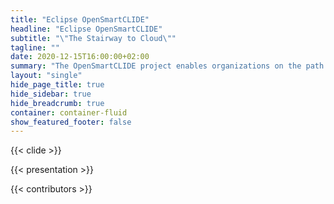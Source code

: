 ```yaml
---
title: "Eclipse OpenSmartCLIDE"
headline: "Eclipse OpenSmartCLIDE"
subtitle: "\"The Stairway to Cloud\""
tagline: ""
date: 2020-12-15T16:00:00+02:00
summary: "The OpenSmartCLIDE project enables organizations on the path to digitalization to accelerate the creation and adoption of Cloud solutions. The innovative smart cloud-native development environment will support creators of cloud services in the discovery, creation, composition, testing, and deployment of full-stack data-centered services and applications in the cloud."
layout: "single"
hide_page_title: true
hide_sidebar: true
hide_breadcrumb: true
container: container-fluid
show_featured_footer: false
---
```


{{< clide >}}

{{< presentation >}}

{{< contributors >}}

